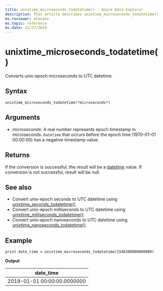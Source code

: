```yaml
---
title: unixtime_microseconds_todatetime() - Azure Data Explorer
description: This article describes unixtime_microseconds_todatetime() in Azure Data Explorer.
ms.reviewer: alexans
ms.topic: reference
ms.date: 11/27/2019
---
```

# unixtime_microseconds_todatetime()

Converts unix-epoch microseconds to UTC datetime.

## Syntax

`unixtime_microseconds_todatetime(*microseconds*)`

## Arguments

* *microseconds*: A real number represents epoch timestamp in microseconds. `Datetime` that occurs before the epoch time (1970-01-01 00:00:00) has a negative timestamp value.

## Returns

If the conversion is successful, the result will be a [datetime](./scalar-data-types/datetime.md) value. If conversion is not successful, result will be null.

## See also

* Convert unix-epoch seconds to UTC datetime using [unixtime_seconds_todatetime()](unixtime-seconds-todatetimefunction.md).
* Convert unix-epoch milliseconds to UTC datetime using [unixtime_milliseconds_todatetime()](unixtime-milliseconds-todatetimefunction.md).
* Convert unix-epoch nanoseconds to UTC datetime using [unixtime_nanoseconds_todatetime()](unixtime-nanoseconds-todatetimefunction.md).

## Example

<!-- csl: https://help.kusto.windows.net/Samples  -->
```kusto
print date_time = unixtime_microseconds_todatetime(1546300800000000)
```

**Output**

|date_time|
|---|
|2019-01-01 00:00:00.0000000|
